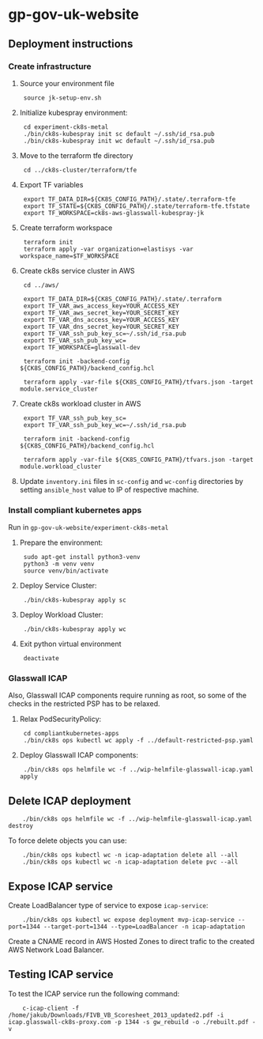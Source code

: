 # gp-gov-uk-website

## Deployment instructions

### Create infrastructure

1. Source your environment file

        source jk-setup-env.sh

2. Initialize kubespray environment:

        cd experiment-ck8s-metal
        ./bin/ck8s-kubespray init sc default ~/.ssh/id_rsa.pub
        ./bin/ck8s-kubespray init wc default ~/.ssh/id_rsa.pub

3. Move to the terraform tfe directory

        cd ../ck8s-cluster/terraform/tfe

4. Export TF variables

        export TF_DATA_DIR=${CK8S_CONFIG_PATH}/.state/.terraform-tfe
        export TF_STATE=${CK8S_CONFIG_PATH}/.state/terraform-tfe.tfstate
        export TF_WORKSPACE=ck8s-aws-glasswall-kubespray-jk

5. Create terraform workspace

        terraform init
        terraform apply -var organization=elastisys -var workspace_name=$TF_WORKSPACE

6. Create ck8s service cluster in AWS

        cd ../aws/

        export TF_DATA_DIR=${CK8S_CONFIG_PATH}/.state/.terraform
        export TF_VAR_aws_access_key=YOUR_ACCESS_KEY
        export TF_VAR_aws_secret_key=YOUR_SECRET_KEY
        export TF_VAR_dns_access_key=YOUR_ACCESS_KEY
        export TF_VAR_dns_secret_key=YOUR_SECRET_KEY
        export TF_VAR_ssh_pub_key_sc=~/.ssh/id_rsa.pub
        export TF_VAR_ssh_pub_key_wc=
        export TF_WORKSPACE=glasswall-dev

        terraform init -backend-config ${CK8S_CONFIG_PATH}/backend_config.hcl

        terraform apply -var-file ${CK8S_CONFIG_PATH}/tfvars.json -target module.service_cluster

7. Create ck8s workload cluster in AWS

        export TF_VAR_ssh_pub_key_sc=
        export TF_VAR_ssh_pub_key_wc=~/.ssh/id_rsa.pub

        terraform init -backend-config ${CK8S_CONFIG_PATH}/backend_config.hcl

        terraform apply -var-file ${CK8S_CONFIG_PATH}/tfvars.json -target module.workload_cluster

8. Update `inventory.ini` files in `sc-config` and `wc-config` directories by setting `ansible_host` value to IP of respective machine.

### Install compliant kubernetes apps

Run in `gp-gov-uk-website/experiment-ck8s-metal`

1. Prepare the environment:

        sudo apt-get install python3-venv
        python3 -m venv venv
        source venv/bin/activate

2. Deploy Service Cluster:

        ./bin/ck8s-kubespray apply sc

3. Deploy Workload Cluster:

        ./bin/ck8s-kubespray apply wc

4. Exit python virtual environment

        deactivate

### Glasswall ICAP

Also, Glasswall ICAP components require running as root, so some of the checks in the restricted PSP has to be relaxed.

1. Relax PodSecurityPolicy:

        cd compliantkubernetes-apps
        ./bin/ck8s ops kubectl wc apply -f ../default-restricted-psp.yaml

2. Deploy Glasswall ICAP components:

        ./bin/ck8s ops helmfile wc -f ../wip-helmfile-glasswall-icap.yaml apply

## Delete ICAP deployment

        ./bin/ck8s ops helmfile wc -f ../wip-helmfile-glasswall-icap.yaml destroy

To force delete objects you can use:

        ./bin/ck8s ops kubectl wc -n icap-adaptation delete all --all
        ./bin/ck8s ops kubectl wc -n icap-adaptation delete pvc --all

## Expose ICAP service

Create LoadBalancer type of service to expose `icap-service`:

        ./bin/ck8s ops kubectl wc expose deployment mvp-icap-service --port=1344 --target-port=1344 --type=LoadBalancer -n icap-adaptation

Create a CNAME record in AWS Hosted Zones to direct trafic to the created AWS Network Load Balancer.

## Testing ICAP service

To test the ICAP service run the following command:

        c-icap-client -f /home/jakub/Downloads/FIVB_VB_Scoresheet_2013_updated2.pdf -i icap.glasswall-ck8s-proxy.com -p 1344 -s gw_rebuild -o ./rebuilt.pdf -v
